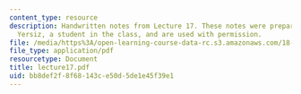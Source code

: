 ```yaml
---
content_type: resource
description: Handwritten notes from Lecture 17. These notes were prepared by Melike
  Yersiz, a student in the class, and are used with permission.
file: /media/https%3A/open-learning-course-data-rc.s3.amazonaws.com/18-075-advanced-calculus-for-engineers-fall-2004/bb8def2f8f68143ce50d5de1e45f39e1_lecture17.pdf
file_type: application/pdf
resourcetype: Document
title: lecture17.pdf
uid: bb8def2f-8f68-143c-e50d-5de1e45f39e1
---
```

